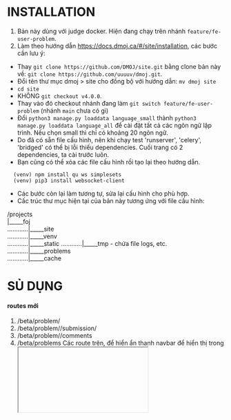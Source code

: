 # INSTALLATION

1. Bản này dùng với judge docker. Hiện đang chạy trên nhánh `feature/fe-user-problem`.
2. Làm theo hướng dẫn https://docs.dmoj.ca/#/site/installation, các bước cần lưu ý:

- Thay `git clone https://github.com/DMOJ/site.git` bằng clone bản này về: `git clone https://github.com/uuuuv/dmoj.git`.
- Đổi tên thư mục dmoj > site cho đồng bộ với hướng dẫn: `mv dmoj site`
- `cd site`
- KHÔNG `git checkout v4.0.0`.
- Thay vào đó checkout nhánh đang làm `git switch feature/fe-user-problem` (nhánh `main` chưa có gì)
- Đổi `python3 manage.py loaddata language_small` thành `python3 manage.py loaddata language_all` để cài đặt tất cả các ngôn ngữ lập trình. Nếu chọn small thì chỉ có khoảng 20 ngôn ngữ.
- Do đã có sẵn file cấu hình, nên khi chạy test 'runserver', 'celery', 'bridged' có thể bị lỗi thiếu dependencies. Cuối trang có 2 dependencies, ta cài trước luôn. 
- Bạn cũng có thể xóa các file cấu hình rồi tạo lại theo hướng dẫn.

```shell
  (venv) npm install qu ws simplesets
  (venv) pip3 install websocket-client
```

- Các bước còn lại làm tương tự, sửa lại cấu hình cho phù hợp.
- Cấc trúc thư mục hiện tại của bản này tương ứng với file cấu hình:

/projects  
|\_\_\_\_\_foj  
............|\_\_\_\_\_site  
............|\_\_\_\_\_venv  
............|\_\_\_\_\_static
............|\_\_\_\_\_tmp - chứa file logs, etc.
............|\_\_\_\_\_problems  
............|\_\_\_\_\_cache

# SỦ DỤNG
#### routes mới
1. /beta/problem/<problem code>
2. /beta/problem/<problem code>/submission/<submission id>
3. /beta/problem/<problem code>/comments 
4. /beta/problems
Các route trên, để hiển ẩn thanh navbar để hiển thị trong <iframe>, thêm query `?iframe=1` vào.
Khi vào các trang trên sẽ có thanh sidebar, đều là `iframe=1`

Cách vào các routes trên: 
1. Vào danh sách problem, chọn 1 problem, chọn 'Submit solution beta'
2. Gõ thẳng vào address bar.

# Hardware requirements

From @Xyene:

1. You'll need more hosts for a contest where correct solutions can take several minutes to judge (e.g. IOI (The International Olympiad of Informatics) - style hundreds of test cases).
2. What DMOJ is doing:

- they run dmoj on a baremental host for most of the year:
  6-core (12-thread) AMD Ryzen 5 3600X @ 3.8GHz, with 16 GB 3200 MHz CL16 dual-channel RAM.
- Each judgeruns in a QEMU instance allocated 2GB RAM and 1 physical core (2 threads).
- When they need to run a contest that requireds more judges, they have some scripts to spin some up in the cloud.
- The cloud judges just mount all problem data over NFS (Network File System).
- So, just mount the NFS volume, start docker, and the judge connects.
- If you're planning on running a contest, one thing to keep in mind is that the most load you'll face be at the start of the contest, as everyone rushes to hit the "Join contest" button at the same time. That'll be frontend load more than it will be database load. ton at the same time. That'll be frontend load more than it will be database load. The frontend can render ~ 4 requests/second/core (conservatively, but you should lower bound it at 100ms/req). You can tell how long things take on your setup by reading uwsgi logs.

# Lỗi

1. Nếu gặp lỗi `AttributeError: 'NoneType' object has no attribute 'Redis'`, bạn cần cài thêm Redis cho virtual environment.

```shell
(venv) /projects/foj/site  $ pip3 install Redis
```

2. Khi chạy site trên browser, nếu gặp lỗi "Database returned an invalid datetime value. Are time zone definitions for your database installed", là do MariaDB chưa được cài timezone table.
   Xử lý:

```shell
$ mysql_tzinfo_to_sql /usr/share/zoneinfo | mysql -u root -p mysql
```

Nếu yêu cầu nhập mật khẩu root của database mà bạn không có, có thể dùng câu lệnh sau để đặt lại mật khẩu, sau đó chạy lại câu lệnh trên.

```shell
$ sudo mysql
<MariaDB> > SET PASSWORD FOR 'root'@localhost = PASSWORD("<mật khẩu>");
<MariaDB> > exit
```

## Tính năng mới

### Khi paste code vào editor quá 200 ký tự + submit sẽ được thông báo và lưu vào db (để  hạn chế gian lận)
### Chức năng tạo code mẫu cho problem
- Code mẫu có dạng
```python
def my_func():
  [...]
```
- Thí sinh cần điền vào chỗ trống trên.
- Nếu không điền hết sẽ thông báo và không cho submit.
- Nếu thay đổi các phần khác sẽ thông báo và không cho submit.
- Click nút reset sẽ reset code trong editor về  ban đầu.
- Cách thêm initial code: khi tạo problem, kéo xuống dưới cùng click chọn Add problem initial source.
- **Note**: giải thích về hiển thị code ở editor, độ ưu tiên từ trên xuống:
  - Submission code (nếu có).
  - Initial code (nếu có): có dạng somecode [...] somecode, code mẫu để thí sinh điền vào.
  - Template code (nếu có): code đặc hiệu cho mỗi ngôn ngữ. 
  - Trống.